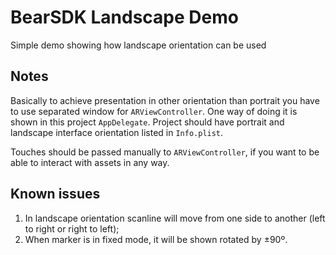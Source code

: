 # BearSDK Landscape Demo
Simple demo showing how landscape orientation can be used

## Notes

Basically to achieve presentation in other orientation than portrait you have to use separated window for `ARViewController`. One way of doing it is shown in this project `AppDelegate`. Project should have portrait and landscape interface orientation listed in `Info.plist`.

Touches should be passed manually to `ARViewController`, if you want to be able to interact with assets in any way.

## Known issues

1. In landscape orientation scanline will move from one side to another (left to right or right to left);
2. When marker is in fixed mode, it will be shown rotated by ±90º.
